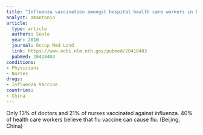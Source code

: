```yaml
---
title: "Influenza vaccination amongst hospital health care workers in Beijing"
analyst: amantonio
article:
  type: article
  authors: Seale
  year: 2010
  journal: Occup Med Lond
  link: https://www.ncbi.nlm.nih.gov/pubmed/20418403
  pubmed: 20418403
conditions:
- Physicians
- Nurses
drugs:
- Influenza Vaccine
countries:
- China
---
```


Only 13% of doctors and 21% of nurses vaccinated against influenza.
40% of health care workers believe that flu vaccine can cause flu. (Beijing, China)
